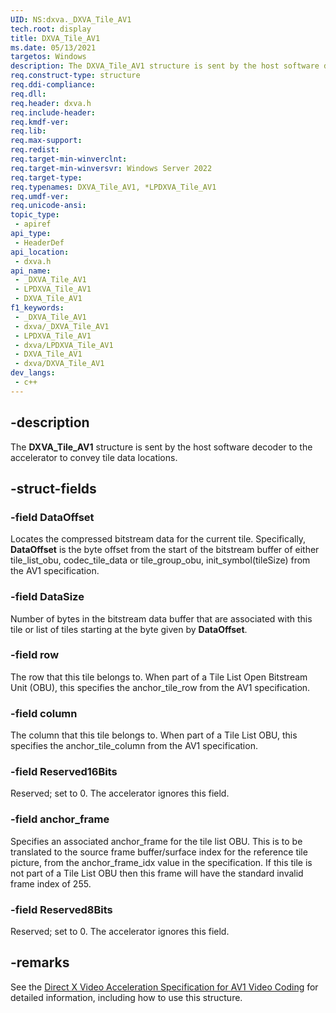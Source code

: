 ```yaml
---
UID: NS:dxva._DXVA_Tile_AV1
tech.root: display
title: DXVA_Tile_AV1
ms.date: 05/13/2021
targetos: Windows
description: The DXVA_Tile_AV1 structure is sent by the host software decoder to the accelerator to convey tile data locations.
req.construct-type: structure
req.ddi-compliance: 
req.dll: 
req.header: dxva.h
req.include-header: 
req.kmdf-ver: 
req.lib: 
req.max-support: 
req.redist: 
req.target-min-winverclnt: 
req.target-min-winversvr: Windows Server 2022
req.target-type: 
req.typenames: DXVA_Tile_AV1, *LPDXVA_Tile_AV1
req.umdf-ver: 
req.unicode-ansi: 
topic_type:
 - apiref
api_type:
 - HeaderDef
api_location:
 - dxva.h
api_name:
 - _DXVA_Tile_AV1
 - LPDXVA_Tile_AV1
 - DXVA_Tile_AV1
f1_keywords:
 - _DXVA_Tile_AV1
 - dxva/_DXVA_Tile_AV1
 - LPDXVA_Tile_AV1
 - dxva/LPDXVA_Tile_AV1
 - DXVA_Tile_AV1
 - dxva/DXVA_Tile_AV1
dev_langs:
 - c++
---
```


## -description

The **DXVA_Tile_AV1** structure is sent by the host software decoder to the accelerator to convey tile data locations.

## -struct-fields

### -field DataOffset

Locates the compressed bitstream data for the current tile. Specifically, **DataOffset** is the byte offset from the start of the bitstream buffer of either tile_list_obu, codec_tile_data or tile_group_obu, init_symbol(tileSize) from the AV1 specification.

### -field DataSize

Number of bytes in the bitstream data buffer that are associated with this tile or list of tiles starting at the byte given by **DataOffset**.

### -field row

The row that this tile belongs to. When part of a Tile List Open Bitstream Unit (OBU), this specifies the anchor_tile_row from the AV1 specification.

### -field column

The column that this tile belongs to. When part of a Tile List OBU, this specifies the anchor_tile_column from the AV1 specification.

### -field Reserved16Bits

Reserved; set to 0. The accelerator ignores this field.

### -field anchor_frame

Specifies an associated anchor_frame for the tile list OBU. This is to be translated to the source frame buffer/surface index for the reference tile picture, from the anchor_frame_idx value in the specification. If this tile is not part of a Tile List OBU then this frame will have the standard invalid frame index of 255.

### -field Reserved8Bits

Reserved; set to 0. The accelerator ignores this field.

## -remarks

See the [Direct X Video Acceleration Specification for AV1 Video Coding](https://www.microsoft.com/download/details.aspx?id=101577) for detailed information, including how to use this structure.
